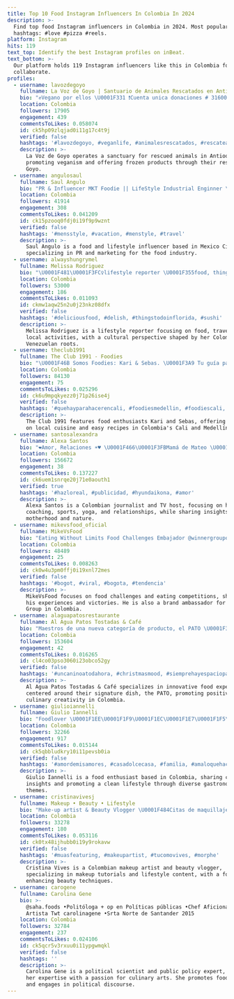 ```yaml
---
title: Top 10 Food Instagram Influencers In Colombia In 2024
description: >-
  Find top food Instagram influencers in Colombia in 2024. Most popular
  hashtags: #love #pizza #reels.
platform: Instagram
hits: 119
text_top: Identify the best Instagram profiles on inBeat.
text_bottom: >-
  Our platform holds 119 Instagram influencers like this in Colombia for you to
  collaborate.
profiles:
  - username: lavozdegoyo
    fullname: La Voz de Goyo | Santuario de Animales Rescatados en Antioquia
    bio: "✊️Vegano por ellos \U0001F331 ❗️Cuenta unica donaciones # 31600009930 ahorros bancolombia \U0001F4CDRestaurante @goyo.food \U0001F9C6Productos congelados @goyotodoporellos"
    location: Colombia
    followers: 17905
    engagement: 439
    commentsToLikes: 0.058074
    id: ck5hp09zlqjad0i11g17c4t9j
    verified: false
    hashtags: '#lavozdegoyo, #veganlife, #animalesrescatados, #rescateanimal'
    description: >-
      La Voz de Goyo operates a sanctuary for rescued animals in Antioquia,
      promoting veganism and offering frozen products through their restaurant,
      Goyo.
  - username: angulosaul
    fullname: Saul Angulo
    bio: "PR & Influencer MKT Foodie || LifeStyle Industrial Enginner \U0001F4CDMéxico City || (Made in Sinaloa)."
    location: Colombia
    followers: 41914
    engagement: 308
    commentsToLikes: 0.041209
    id: ck15pzooq0fdj0i19f9p9wznt
    verified: false
    hashtags: '#mensstyle, #vacation, #menstyle, #travel'
    description: >-
      Saul Angulo is a food and lifestyle influencer based in Mexico City,
      specializing in PR and marketing for the food industry.
  - username: alwayshungrymel
    fullname: Melissa Rodriguez
    bio: "\U0001F481\U0001F3FC‍♀️lifestyle reporter \U0001F355food, things to do & travel \U0001F4CDfrom #miami with colombian & venezuelan roots"
    location: Colombia
    followers: 53000
    engagement: 186
    commentsToLikes: 0.011093
    id: ckmw1aqw25n2u0j23nkz08dfx
    verified: false
    hashtags: '#deliciousfood, #delish, #thingstodoinflorida, #sushi'
    description: >-
      Melissa Rodriguez is a lifestyle reporter focusing on food, travel, and
      local activities, with a cultural perspective shaped by her Colombian and
      Venezuelan roots.
  - username: theclub1991
    fullname: The Club 1991 - Foodies
    bio: "\U0001F46B Somos Foodies: Kari & Sebas. \U0001F3A9 Tu guía para comer rico & preparar recetas fáciles. NO somos un restaurante. \U0001F4CD Cali - Medellín."
    location: Colombia
    followers: 84130
    engagement: 75
    commentsToLikes: 0.025296
    id: ck6u9mpqkyezz0j71p26ise4j
    verified: false
    hashtags: '#quehayparahacerencali, #foodiesmedellin, #foodiescali, #calivalle'
    description: >-
      The Club 1991 features food enthusiasts Kari and Sebas, offering guidance
      on local cuisine and easy recipes in Colombia's Cali and Medellín regions.
  - username: santosalexandra
    fullname: Alexa Santos
    bio: "❤️Amor, Relaciones ☀️♥️ \U0001F466\U0001F3FBMamá de Mateo \U0001F3A5Journalist | TV Host \U0001F34EHealth Coach \U0001F3CB\U0001F3FB\U0001F9D8‍♀️ Sports & yoga \U0001F353Food lover \U0001F49ANaturaleza \U0001F4CDColombia"
    location: Colombia
    followers: 156672
    engagement: 38
    commentsToLikes: 0.137227
    id: ck6uem1snrqe20j71e0aouth1
    verified: true
    hashtags: '#hazloreal, #publicidad, #hyundaikona, #amor'
    description: >-
      Alexa Santos is a Colombian journalist and TV host, focusing on health
      coaching, sports, yoga, and relationships, while sharing insights on
      motherhood and nature.
  - username: mikevsfood_oficial
    fullname: MikeVsFood
    bio: "Eating Without Limits Food Challenges Embajador @winnergroupoficial Publicidad al DM\U0001F4A5 #132victories #4defeats Second account @mikejake00 \U0001F4A5"
    location: Colombia
    followers: 48489
    engagement: 25
    commentsToLikes: 0.008263
    id: ck0w4u3pm0ffj0i19xnl72mes
    verified: false
    hashtags: '#bogot, #viral, #bogota, #tendencia'
    description: >-
      MikeVsFood focuses on food challenges and eating competitions, showcasing
      his experiences and victories. He is also a brand ambassador for Winner
      Group in Colombia.
  - username: alaguapatosrestaurante
    fullname: Al Agua Patos Tostadas & Café
    bio: "Maestros de una nueva categoría de producto, el PATO \U0001F35E. Creadores de una experiencia que invita a vivir en un mundo más positivo. Follow for foodporn."
    location: Colombia
    followers: 153604
    engagement: 42
    commentsToLikes: 0.016265
    id: cl4co03pso3060i23obco52gy
    verified: false
    hashtags: '#uncaninoatodahora, #christmasmood, #siemprehayespacioparaelpostre'
    description: >-
      Al Agua Patos Tostadas & Café specializes in innovative food experiences
      centered around their signature dish, the PATO, promoting positivity and
      culinary creativity in Colombia.
  - username: giulioiannelli
    fullname: Giulio Iannelli
    bio: "Foodlover \U0001F1EE\U0001F1F9\U0001F1EC\U0001F1E7\U0001F1F5\U0001F1E6\U0001F1E8\U0001F1F4\U0001F374. Mantieniti pulito !"
    location: Colombia
    followers: 32266
    engagement: 917
    commentsToLikes: 0.015144
    id: ck5qbbludkry10i11pevsb0ia
    verified: false
    hashtags: '#amordemisamores, #casadolcecasa, #familia, #amaloquehaces'
    description: >-
      Giulio Iannelli is a food enthusiast based in Colombia, sharing culinary
      insights and promoting a clean lifestyle through diverse gastronomic
      themes.
  - username: cristinavivesj
    fullname: Makeup • Beauty • Lifestyle
    bio: "Make-up artist & Beauty Vlogger \U0001F484Citas de maquillaje @makeupbycristinavives \U0001F48C Cristinavives04@gmail.com \U0001F355FOOD"
    location: Colombia
    followers: 33278
    engagement: 180
    commentsToLikes: 0.053116
    id: ck0tx48ijhubb0i19y9rokavw
    verified: false
    hashtags: '#muasfeaturing, #makeupartist, #tucomovives, #morphe'
    description: >-
      Cristina Vives is a Colombian makeup artist and beauty vlogger,
      specializing in makeup tutorials and lifestyle content, with a focus on
      enhancing beauty techniques.
  - username: carogene
    fullname: Carolina Gene
    bio: >-
      @saha.foods •Politóloga + op en Políticas públicas •Chef Aficionada &
      Artista Twt carolinagene •Srta Norte de Santander 2015
    location: Colombia
    followers: 32784
    engagement: 237
    commentsToLikes: 0.024106
    id: ck5qcr5v3rxuu0i11ypgwmqkl
    verified: false
    hashtags: ''
    description: >-
      Carolina Gene is a political scientist and public policy expert, combining
      her expertise with a passion for culinary arts. She promotes food culture
      and engages in political discourse.
---
```


